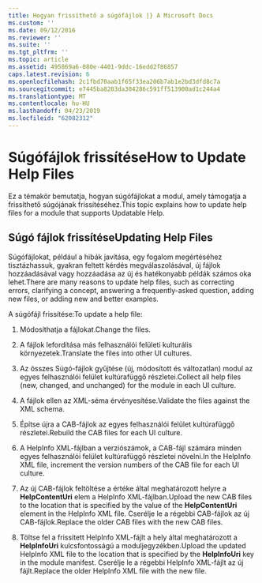 ```yaml
---
title: Hogyan frissíthető a súgófájlok |} A Microsoft Docs
ms.custom: ''
ms.date: 09/12/2016
ms.reviewer: ''
ms.suite: ''
ms.tgt_pltfrm: ''
ms.topic: article
ms.assetid: 495869a6-080e-4401-9ddc-16edd2f86857
caps.latest.revision: 6
ms.openlocfilehash: 2c1fbd70aab1f65f33ea206b7ab1e2bd3dfd8c7a
ms.sourcegitcommit: e7445ba8203da304286c591ff513900ad1c244a4
ms.translationtype: MT
ms.contentlocale: hu-HU
ms.lasthandoff: 04/23/2019
ms.locfileid: "62082312"
---
```

# <a name="how-to-update-help-files"></a><span data-ttu-id="460cb-102">Súgófájlok frissítése</span><span class="sxs-lookup"><span data-stu-id="460cb-102">How to Update Help Files</span></span>

<span data-ttu-id="460cb-103">Ez a témakör bemutatja, hogyan súgófájlokat a modul, amely támogatja a frissíthető súgójának frissítéséhez.</span><span class="sxs-lookup"><span data-stu-id="460cb-103">This topic explains how to update help files for a module that supports Updatable Help.</span></span>

## <a name="updating-help-files"></a><span data-ttu-id="460cb-104">Súgó fájlok frissítése</span><span class="sxs-lookup"><span data-stu-id="460cb-104">Updating Help Files</span></span>

<span data-ttu-id="460cb-105">Súgófájlokat, például a hibák javítása, egy fogalom megértéséhez tisztázhassuk, gyakran feltett kérdés megválaszolásával, új fájlok hozzáadásával vagy hozzáadása az új és hatékonyabb példák számos oka lehet.</span><span class="sxs-lookup"><span data-stu-id="460cb-105">There are many reasons to update help files, such as correcting errors, clarifying a concept, answering a frequently-asked question, adding new files, or adding new and better examples.</span></span>

<span data-ttu-id="460cb-106">A súgófájl frissítése:</span><span class="sxs-lookup"><span data-stu-id="460cb-106">To update a help file:</span></span>

1. <span data-ttu-id="460cb-107">Módosíthatja a fájlokat.</span><span class="sxs-lookup"><span data-stu-id="460cb-107">Change the files.</span></span>

2. <span data-ttu-id="460cb-108">A fájlok lefordítása más felhasználói felületi kulturális környezetek.</span><span class="sxs-lookup"><span data-stu-id="460cb-108">Translate the files into other UI cultures.</span></span>

3. <span data-ttu-id="460cb-109">Az összes Súgó-fájlok gyűjtése (új, módosított és változatlan) modul az egyes felhasználói felület kultúrafüggő részletei.</span><span class="sxs-lookup"><span data-stu-id="460cb-109">Collect all help files (new, changed, and unchanged) for the module in each UI culture.</span></span>

4. <span data-ttu-id="460cb-110">A fájlok ellen az XML-séma érvényesítése.</span><span class="sxs-lookup"><span data-stu-id="460cb-110">Validate the files against the XML schema.</span></span>

5. <span data-ttu-id="460cb-111">Építse újra a CAB-fájlok az egyes felhasználói felület kultúrafüggő részletei.</span><span class="sxs-lookup"><span data-stu-id="460cb-111">Rebuild the CAB files for each UI culture.</span></span>

6. <span data-ttu-id="460cb-112">A HelpInfo XML-fájlban a verziószámok, a CAB-fájl számára minden egyes felhasználói felület kultúrafüggő részletei növelni.</span><span class="sxs-lookup"><span data-stu-id="460cb-112">In the HelpInfo XML file, increment the version numbers of the CAB file for each UI culture.</span></span>

7. <span data-ttu-id="460cb-113">Az új CAB-fájlok feltöltése a értéke által meghatározott helyre a **HelpContentUri** elem a HelpInfo XML-fájlban.</span><span class="sxs-lookup"><span data-stu-id="460cb-113">Upload the new CAB files to the location that is specified by the value of the **HelpContentUri** element in the HelpInfo XML file.</span></span> <span data-ttu-id="460cb-114">Cserélje le a régebbi CAB-fájlok az új CAB-fájlok.</span><span class="sxs-lookup"><span data-stu-id="460cb-114">Replace the older CAB files with the new CAB files.</span></span>

8. <span data-ttu-id="460cb-115">Töltse fel a frissített HelpInfo XML-fájlt a hely által meghatározott a **HelpInfoUri** kulcsfontosságú a moduljegyzékben.</span><span class="sxs-lookup"><span data-stu-id="460cb-115">Upload the updated HelpInfo XML file to the location that is specified by the **HelpInfoUri** key in the module manifest.</span></span> <span data-ttu-id="460cb-116">Cserélje le a régebbi HelpInfo XML-fájlt az új fájlt.</span><span class="sxs-lookup"><span data-stu-id="460cb-116">Replace the older HelpInfo XML file with the new file.</span></span>